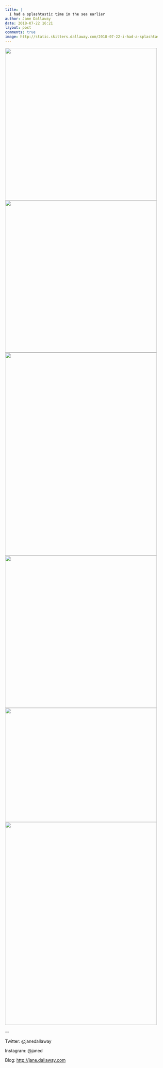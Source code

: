 ```yaml
---
title: |
  I had a splashtastic time in the sea earlier
author: Jane Dallaway
date: 2018-07-22 16:21
layout: post
comments: true
image: http://static.skitters.dallaway.com/2018-07-22-i-had-a-splashtastic-time-in-the-sea-earlier-thumb-1-IMG_5084.jpg
---
```


<div>
        <a href="http://static.skitters.dallaway.com/2018-07-22-i-had-a-splashtastic-time-in-the-sea-earlier-fullsize-1-IMG_5084.jpg">
          <img src="http://static.skitters.dallaway.com/2018-07-22-i-had-a-splashtastic-time-in-the-sea-earlier-thumb-1-IMG_5084.jpg" width="500" height="500"/>
        </a>
      </div><div>
        <a href="http://static.skitters.dallaway.com/2018-07-22-i-had-a-splashtastic-time-in-the-sea-earlier-fullsize-2-IMG_5081.jpg">
          <img src="http://static.skitters.dallaway.com/2018-07-22-i-had-a-splashtastic-time-in-the-sea-earlier-thumb-2-IMG_5081.jpg" width="500" height="500"/>
        </a>
      </div><div>
        <a href="http://static.skitters.dallaway.com/2018-07-22-i-had-a-splashtastic-time-in-the-sea-earlier-fullsize-3-IMG_5078.jpg">
          <img src="http://static.skitters.dallaway.com/2018-07-22-i-had-a-splashtastic-time-in-the-sea-earlier-thumb-3-IMG_5078.jpg" width="500" height="667"/>
        </a>
      </div><div>
        <a href="http://static.skitters.dallaway.com/2018-07-22-i-had-a-splashtastic-time-in-the-sea-earlier-fullsize-4-IMG_5083.jpg">
          <img src="http://static.skitters.dallaway.com/2018-07-22-i-had-a-splashtastic-time-in-the-sea-earlier-thumb-4-IMG_5083.jpg" width="500" height="500"/>
        </a>
      </div><div>
        <a href="http://static.skitters.dallaway.com/2018-07-22-i-had-a-splashtastic-time-in-the-sea-earlier-fullsize-5-IMG_5082.jpg">
          <img src="http://static.skitters.dallaway.com/2018-07-22-i-had-a-splashtastic-time-in-the-sea-earlier-thumb-5-IMG_5082.jpg" width="500" height="375"/>
        </a>
      </div><div>
        <a href="http://static.skitters.dallaway.com/2018-07-22-i-had-a-splashtastic-time-in-the-sea-earlier-fullsize-6-IMG_5080.jpg">
          <img src="http://static.skitters.dallaway.com/2018-07-22-i-had-a-splashtastic-time-in-the-sea-earlier-thumb-6-IMG_5080.jpg" width="500" height="666"/>
        </a>
      </div>

-- 

Twitter: @janedallaway

Instagram: @janed

Blog: http://jane.dallaway.com
       
      